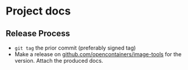 # Project docs

## Release Process

* `git tag` the prior commit (preferably signed tag)
* Make a release on [github.com/opencontainers/image-tools](https://github.com/opencontainers/image-tools/releases) for the version. Attach the produced docs.


